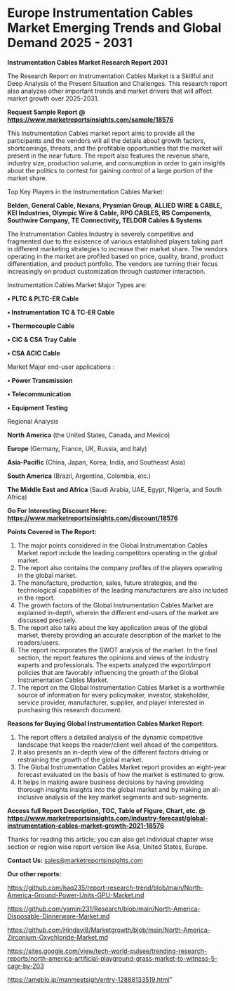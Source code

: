 # Europe Instrumentation Cables Market Emerging Trends and Global Demand 2025 - 2031

<strong>Instrumentation Cables Market Research Report 2031</strong>

The Research Report on Instrumentation Cables Market is a Skillful and Deep Analysis of the Present Situation and Challenges. This research report also analyzes other important trends and market drivers that will affect market growth over 2025-2031.

<strong>Request Sample Report @ <a href=https://www.marketreportsinsights.com/sample/18576>https://www.marketreportsinsights.com/sample/18576</a></strong>

This Instrumentation Cables market report aims to provide all the participants and the vendors will all the details about growth factors, shortcomings, threats, and the profitable opportunities that the market will present in the near future. The report also features the revenue share, industry size, production volume, and consumption in order to gain insights about the politics to contest for gaining control of a large portion of the market share.

Top Key Players in the Instrumentation Cables Market:

<strong>Belden, General Cable, Nexans, Prysmian Group, ALLIED WIRE & CABLE, KEI Industries, Olympic Wire & Cable, RPG CABLES, RS Components, Southwire Company, TE Connectivity, TELDOR Cables & Systems</strong>

The Instrumentation Cables Industry is severely competitive and fragmented due to the existence of various established players taking part in different marketing strategies to increase their market share. The vendors operating in the market are profiled based on price, quality, brand, product differentiation, and product portfolio. The vendors are turning their focus increasingly on product customization through customer interaction.

Instrumentation Cables Market Major Types are:

<strong>• PLTC & PLTC-ER Cable

• Instrumentation TC & TC-ER Cable

• Thermocouple Cable

• CIC & CSA Tray Cable

• CSA ACIC Cable</strong>

Market Major end-user applications :

<strong>• Power Transmission

• Telecommunication

• Equipment Testing</strong>

Regional Analysis

</u><strong><b>North America</b></strong> (the United States, Canada, and Mexico)

<strong><b>Europe </b></strong>(Germany, France, UK, Russia, and Italy)

<strong><b>Asia-Pacific</b></strong> (China, Japan, Korea, India, and Southeast Asia)

<strong><b>South America</b></strong> (Brazil, Argentina, Colombia, etc.)

<strong><b>The Middle East and Africa</b></strong> (Saudi Arabia, UAE, Egypt, Nigeria, and South Africa)

<strong>Go For Interesting Discount Here: <a href=https://www.marketreportsinsights.com/discount/18576>https://www.marketreportsinsights.com/discount/18576</a></strong>

<strong>Points Covered in The Report:</strong>
<ol>
  <li>The major points considered in the Global Instrumentation Cables Market report include the leading competitors operating in the global market.</li>
  <li>The report also contains the company profiles of the players operating in the global market.</li>
  <li>The manufacture, production, sales, future strategies, and the technological capabilities of the leading manufacturers are also included in the report.</li>
  <li>The growth factors of the Global Instrumentation Cables Market are explained in-depth, wherein the different end-users of the market are discussed precisely.</li>
  <li>The report also talks about the key application areas of the global market, thereby providing an accurate description of the market to the readers/users.</li>
  <li>The report incorporates the SWOT analysis of the market. In the final section, the report features the opinions and views of the industry experts and professionals. The experts analyzed the export/import policies that are favorably influencing the growth of the Global Instrumentation Cables Market.</li>
  <li>The report on the Global Instrumentation Cables Market is a worthwhile source of information for every policymaker, investor, stakeholder, service provider, manufacturer, supplier, and player interested in purchasing this research document.</li>
</ol>
<strong>Reasons for Buying Global Instrumentation Cables Market Report:</strong>

<ol>
  <li>The report offers a detailed analysis of the dynamic competitive landscape that keeps the reader/client well ahead of the competitors.</li>
  <li>It also presents an in-depth view of the different factors driving or restraining the growth of the global market.</li>
  <li>The Global Instrumentation Cables Market report provides an eight-year forecast evaluated on the basis of how the market is estimated to grow.</li>
  <li>It helps in making aware business decisions by having providing thorough insights insights into the global market and by making an all-inclusive analysis of the key market segments and sub-segments.</li>
</ol>
<strong>Access full Report Description, TOC, Table of Figure, Chart, etc. @ <a href=https://www.marketreportsinsights.com/industry-forecast/global-instrumentation-cables-market-growth-2021-18576>https://www.marketreportsinsights.com/industry-forecast/global-instrumentation-cables-market-growth-2021-18576</a></strong>


Thanks for reading this article; you can also get individual chapter wise section or region wise report version like Asia, United States, Europe.

<strong>Contact Us:</strong>
sales@marketreportsinsights.com

<strong>Our other reports:</strong>

<a href=https://github.com/haq235/report-research-trend/blob/main/North-America-Ground-Power-Units-GPU-Market.md>https://github.com/haq235/report-research-trend/blob/main/North-America-Ground-Power-Units-GPU-Market.md</a>

<a href=https://github.com/yamini231/Research/blob/main/North-America-Disposable-Dinnerware-Market.md>https://github.com/yamini231/Research/blob/main/North-America-Disposable-Dinnerware-Market.md</a>

<a href=https://github.com/Hindavi8/Marketgrowth/blob/main/North-America-Zirconium-Oxychloride-Market.md>https://github.com/Hindavi8/Marketgrowth/blob/main/North-America-Zirconium-Oxychloride-Market.md</a>

<a href=https://sites.google.com/view/tech-world-pulsee/trending-research-reports/north-america-artificial-playground-grass-market-to-witness-5-cagr-by-203>https://sites.google.com/view/tech-world-pulsee/trending-research-reports/north-america-artificial-playground-grass-market-to-witness-5-cagr-by-203</a>

<a href=https://ameblo.jp/manmeetsigh/entry-12888133519.html>https://ameblo.jp/manmeetsigh/entry-12888133519.html</a>"
